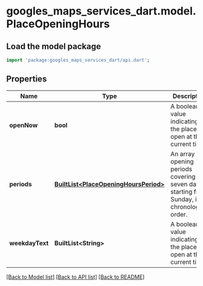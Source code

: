 # googles_maps_services_dart.model.PlaceOpeningHours

## Load the model package
```dart
import 'package:googles_maps_services_dart/api.dart';
```

## Properties
Name | Type | Description | Notes
------------ | ------------- | ------------- | -------------
**openNow** | **bool** | A boolean value indicating if the place is open at the current time. | [optional] 
**periods** | [**BuiltList&lt;PlaceOpeningHoursPeriod&gt;**](PlaceOpeningHoursPeriod.md) | An array of opening periods covering seven days, starting from Sunday, in chronological order.  | [optional] 
**weekdayText** | **BuiltList&lt;String&gt;** | A boolean value indicating if the place is open at the current time. | [optional] 

[[Back to Model list]](../README.md#documentation-for-models) [[Back to API list]](../README.md#documentation-for-api-endpoints) [[Back to README]](../README.md)


